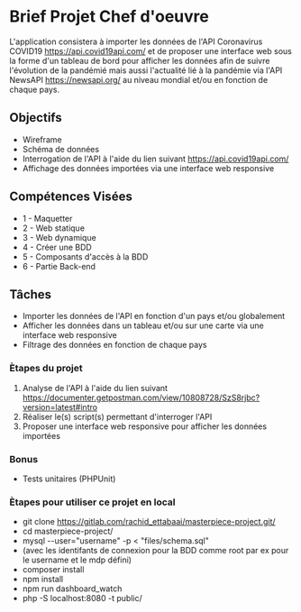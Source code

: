 Brief Projet Chef d'oeuvre
==========================

L'application consistera à importer les données de l'API Coronavirus COVID19 <https://api.covid19api.com/>
et de proposer une interface web sous la forme d'un tableau de bord pour afficher
les données afin de suivre l'évolution de la pandémié mais aussi l'actualité lié à la pandémie via l'API NewsAPI <https://newsapi.org/> au niveau mondial et/ou en fonction de chaque pays.

## Objectifs

* Wireframe
* Schéma de données
* Interrogation de l'API à l'aide du lien suivant <https://api.covid19api.com/>
* Affichage des données importées via une interface web responsive

## Compétences Visées

* 1 - Maquetter
* 2 - Web statique
* 3 - Web dynamique
* 4 - Créer une BDD
* 5 - Composants d'accès à la BDD
* 6 - Partie Back-end

## Tâches

* Importer les données de l'API en fonction d'un pays et/ou globalement
* Afficher les données dans un tableau et/ou sur une carte via une interface web responsive
* Filtrage des données en fonction de chaque pays

### Ètapes du projet

1. Analyse de l'API à l'aide du lien suivant <https://documenter.getpostman.com/view/10808728/SzS8rjbc?version=latest#intro>
2. Réaliser le(s) script(s) permettant d'interroger l'API
3. Proposer une interface web responsive pour afficher les données importées

### Bonus

* Tests unitaires (PHPUnit)


### Ètapes pour utiliser ce projet en local

* git clone <https://gitlab.com/rachid_ettabaai/masterpiece-project.git/>
* cd masterpiece-project/
* mysql --user="username" -p < "files/schema.sql"
* (avec les identifants de connexion pour la BDD comme root par ex pour le username et le mdp défini)
* composer install
* npm install
* npm run dashboard_watch
* php -S localhost:8080 -t public/
